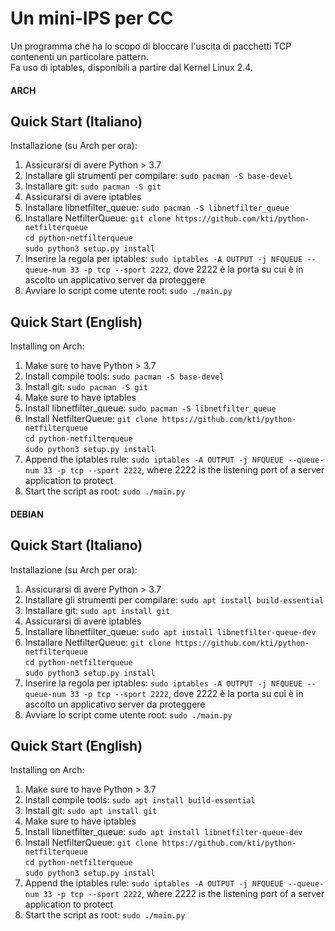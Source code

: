 # Un mini-IPS per CC
Un programma che ha lo scopo di bloccare l'uscita di pacchetti TCP contenenti un particolare pattern.  
Fa uso di iptables, disponibili a partire dal Kernel Linux 2.4.  


#### ARCH

## Quick Start (Italiano) 
Installazione (su Arch per ora):
1. Assicurarsi di avere Python > 3.7
1. Installare gli strumenti per compilare: `sudo pacman -S base-devel`
1. Installare git: `sudo pacman -S git`
1. Assicurarsi di avere iptables
1. Installare libnetfilter_queue: `sudo pacman -S libnetfilter_queue`
1. Installare NetfilterQueue:   `git clone https://github.com/kti/python-netfilterqueue`  
`cd python-netfilterqueue`  
`sudo python3 setup.py install`  
1. Inserire la regola per iptables: `sudo iptables -A OUTPUT -j NFQUEUE --queue-num 33 -p tcp --sport 2222`, dove 2222 è la porta su cui è in ascolto un applicativo server da proteggere
1. Avviare lo script come utente root: `sudo ./main.py`  

## Quick Start (English)
Installing on Arch:
1. Make sure to have Python > 3.7
1. Install compile tools: `sudo pacman -S base-devel`
1. Install git: `sudo pacman -S git`
1. Make sure to have iptables
1. Install libnetfilter_queue: `sudo pacman -S libnetfilter_queue`
1. Install NetfilterQueue:   `git clone https://github.com/kti/python-netfilterqueue`  
`cd python-netfilterqueue`  
`sudo python3 setup.py install`  
1. Append the iptables rule: `sudo iptables -A OUTPUT -j NFQUEUE --queue-num 33 -p tcp --sport 2222`, where 2222 is the listening port of a server application to protect
1. Start the script as root: `sudo ./main.py`  


#### DEBIAN

## Quick Start (Italiano) 
Installazione (su Arch per ora):
1. Assicurarsi di avere Python > 3.7
1. Installare gli strumenti per compilare: `sudo apt install build-essential`
1. Installare git: `sudo apt install git`
1. Assicurarsi di avere iptables
1. Installare libnetfilter_queue: `sudo apt install libnetfilter-queue-dev`
1. Installare NetfilterQueue:   `git clone https://github.com/kti/python-netfilterqueue`  
`cd python-netfilterqueue`  
`sudo python3 setup.py install`  
1. Inserire la regola per iptables: `sudo iptables -A OUTPUT -j NFQUEUE --queue-num 33 -p tcp --sport 2222`, dove 2222 è la porta su cui è in ascolto un applicativo server da proteggere
1. Avviare lo script come utente root: `sudo ./main.py`  

## Quick Start (English)
Installing on Arch:
1. Make sure to have Python > 3.7
1. Install compile tools: `sudo apt install build-essential`
1. Install git: `sudo apt install git`
1. Make sure to have iptables
1. Install libnetfilter_queue: `sudo apt install libnetfilter-queue-dev`
1. Install NetfilterQueue:   `git clone https://github.com/kti/python-netfilterqueue`  
`cd python-netfilterqueue`  
`sudo python3 setup.py install`  
1. Append the iptables rule: `sudo iptables -A OUTPUT -j NFQUEUE --queue-num 33 -p tcp --sport 2222`, where 2222 is the listening port of a server application to protect
1. Start the script as root: `sudo ./main.py`  

